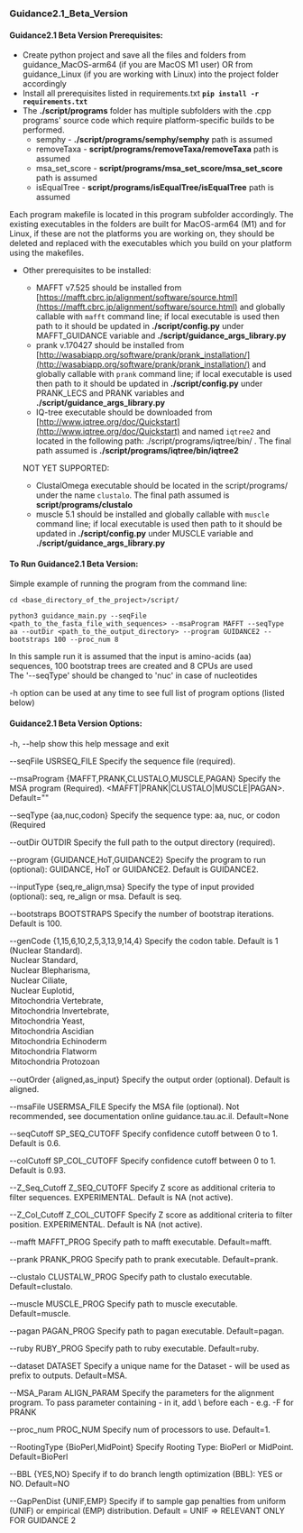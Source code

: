 ### Guidance2.1_Beta_Version

#### Guidance2.1 Beta Version Prerequisites:

* Create python project and save all the files and folders from guidance_MacOS-arm64 (if you are MacOS M1 user) OR from guidance_Linux (if you are working with Linux) into the project folder accordingly
* Install all prerequisites listed in requirements.txt
**`pip install -r requirements.txt`**
* The **./script/programs** folder has multiple subfolders with the .cpp programs' source code which require platform-specific builds to be performed. 
  - semphy - **./script/programs/semphy/semphy** path is assumed
  - removeTaxa - **script/programs/removeTaxa/removeTaxa** path is assumed
  - msa_set_score - **script/programs/msa_set_score/msa_set_score** path is assumed 
  - isEqualTree - **script/programs/isEqualTree/isEqualTree** path is assumed

Each program makefile is located in this program subfolder accordingly. The existing executables in the folders are built for MacOS-arm64 (M1) and for Linux, if these are not the platforms you are working on, they should be deleted and replaced with the executables which you build on your platform using the makefiles.

* Other prerequisites to be installed:
  - MAFFT v7.525 should be installed from [https://mafft.cbrc.jp/alignment/software/source.html](https://mafft.cbrc.jp/alignment/software/source.html) and globally callable with `mafft` command line; if local executable is used then path to it should be updated in **./script/config.py** under MAFFT_GUIDANCE variable and **./script/guidance_args_library.py**
  - prank v.170427 should be installed from [http://wasabiapp.org/software/prank/prank_installation/](http://wasabiapp.org/software/prank/prank_installation/) and globally callable with `prank` command line; if local executable is used then path to it should be updated in **./script/config.py** under PRANK_LECS and PRANK variables and **./script/guidance_args_library.py**
  - IQ-tree executable should be downloaded from [http://www.iqtree.org/doc/Quickstart](http://www.iqtree.org/doc/Quickstart) and named `iqtree2` and located in the following path: 
  ./script/programs/iqtree/bin/ . The final path assumed is **./script/programs/iqtree/bin/iqtree2**

  NOT YET SUPPORTED:
  
  - ClustalOmega executable should be located in the script/programs/ under the name `clustalo`. The final path assumed is **script/programs/clustalo**
  - muscle 5.1 should be installed and globally callable with `muscle` command line; if local executable is used then path to it should be updated in **./script/config.py** under MUSCLE variable and **./script/guidance_args_library.py**

#### To Run Guidance2.1 Beta Version:

Simple example of running the program from the command line:

`cd <base_directory_of_the_project>/script/`

`python3 guidance_main.py --seqFile <path_to_the_fasta_file_with_sequences> --msaProgram MAFFT --seqType aa --outDir <path_to_the_output_directory> --program GUIDANCE2 --bootstraps 100 --proc_num 8`

In this sample run it is assumed that the input is amino-acids (aa) sequences, 100 bootstrap trees are created and 8 CPUs are used   
The '--seqType' should be changed to 'nuc' in case of nucleotides

-h option can be used at any time to see full list of program options (listed below)

#### Guidance2.1 Beta Version Options:

 -h, --help            show this help message and exit
 
  --seqFile USRSEQ_FILE
                        Specify the sequence file (required).
                        
  --msaProgram {MAFFT,PRANK,CLUSTALO,MUSCLE,PAGAN}
                        Specify the MSA program (Required). <MAFFT|PRANK|CLUSTALO|MUSCLE|PAGAN>. Default=""
                        
  --seqType {aa,nuc,codon}
                        Specify the sequence type: aa, nuc, or codon (Required
                        
  --outDir OUTDIR       Specify the full path to the output directory (required).
  
  --program {GUIDANCE,HoT,GUIDANCE2}
                        Specify the program to run (optional): GUIDANCE, HoT or GUIDANCE2. Default is GUIDANCE2.
                        
  --inputType {seq,re_align,msa}
                        Specify the type of input provided (optional): seq, re_align or msa. Default is seq.
                        
  --bootstraps BOOTSTRAPS
                        Specify the number of bootstrap iterations. Default is 100.
                        
  --genCode {1,15,6,10,2,5,3,13,9,14,4}
                        Specify the codon table. Default is 1 (Nuclear Standard). <option value=1> Nuclear Standard, <option value=15> Nuclear
                        Blepharisma, <option value=6> Nuclear Ciliate, <option value=10> Nuclear Euplotid, <option value=2> Mitochondria
                        Vertebrate, <option value=5> Mitochondria Invertebrate, <option value=3> Mitochondria Yeast, <option value=13> Mitochondria
                        Ascidian <option value=9> Mitochondria Echinoderm <option value=14> Mitochondria Flatworm <option value=4> Mitochondria
                        Protozoan
                        
  --outOrder {aligned,as_input}
                        Specify the output order (optional). Default is aligned.
                        
  --msaFile USERMSA_FILE
                        Specify the MSA file (optional). Not recommended, see documentation online guidance.tau.ac.il. Default=None
                        
  --seqCutoff SP_SEQ_CUTOFF
                        Specify confidence cutoff between 0 to 1. Default is 0.6.
                        
  --colCutoff SP_COL_CUTOFF
                        Specify confidence cutoff between 0 to 1. Default is 0.93.
                        
  --Z_Seq_Cutoff Z_SEQ_CUTOFF
                        Specify Z score as additional criteria to filter sequences. EXPERIMENTAL. Default is NA (not active).
                        
  --Z_Col_Cutoff Z_COL_CUTOFF
                        Specify Z score as additional criteria to filter position. EXPERIMENTAL. Default is NA (not active).
                        
  --mafft MAFFT_PROG    Specify path to mafft executable. Default=mafft.
  
  --prank PRANK_PROG    Specify path to prank executable. Default=prank.
  
  --clustalo CLUSTALW_PROG
                        Specify path to clustalo executable. Default=clustalo.
                        
  --muscle MUSCLE_PROG  Specify path to muscle executable. Default=muscle.
  
  --pagan PAGAN_PROG    Specify path to pagan executable. Default=pagan.
  
  --ruby RUBY_PROG      Specify path to ruby executable. Default=ruby.
  
  --dataset DATASET     Specify a unique name for the Dataset - will be used as prefix to outputs. Default=MSA.
  
  --MSA_Param ALIGN_PARAM
                        Specify the parameters for the alignment program. To pass parameter containing - in it, add \ before each - e.g. \-F for
                        PRANK
                        
  --proc_num PROC_NUM   Specify num of processors to use. Default=1.
  
  --RootingType {BioPerl,MidPoint}
                        Specify Rooting Type: BioPerl or MidPoint. Default=BioPerl
                        
  --BBL {YES,NO}        Specify if to do branch length optimization (BBL): YES or NO. Default=NO
  
  --GapPenDist {UNIF,EMP}
                        Specify if to sample gap penalties from uniform (UNIF) or empirical (EMP) distribution. Default = UNIF => RELEVANT ONLY FOR
                        GUIDANCE 2
